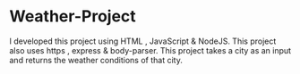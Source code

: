 # Weather-Project
I developed this project using HTML , JavaScript &amp; NodeJS. This project also uses https , express &amp; body-parser. This project takes a city as an input and returns the weather conditions of that city.
